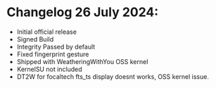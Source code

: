 # Changelog 26 July 2024: 
- Initial official release
- Signed Build
- Integrity Passed by default
- Fixed fingerprint gesture
- Shipped with WeatheringWithYou OSS kernel
- KernelSU not included
- DT2W for focaltech fts_ts display doesnt works, OSS kernel issue.